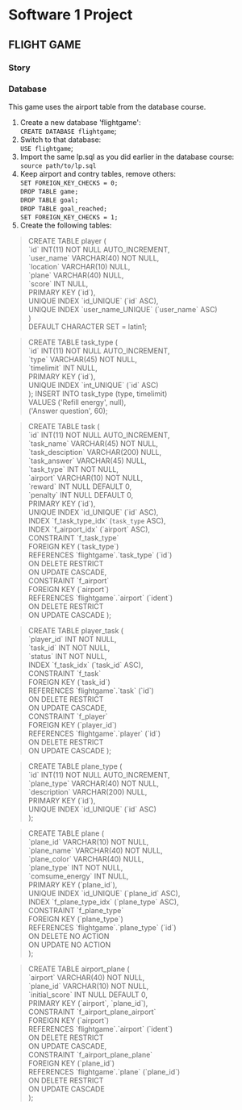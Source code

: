 # Software 1 Project
## FLIGHT GAME
### Story




### Database
This game uses the airport table from the database course.

1. Create a new database 'flightgame':  
`CREATE DATABASE flightgame`;
2. Switch to that database:  
`USE flightgame`;
3. Import the same lp.sql as you did earlier in the database course:  
`source path/to/lp.sql`
4. Keep airport and contry tables, remove others:  
`SET FOREIGN_KEY_CHECKS = 0;`  
`DROP TABLE game;`  
`DROP TABLE goal;`  
`DROP TABLE goal_reached;`  
`SET FOREIGN_KEY_CHECKS = 1;`
5. Create the following tables:  
> CREATE TABLE player (  
    \`id\` INT(11) NOT NULL AUTO_INCREMENT,  
    \`user_name\` VARCHAR(40) NOT NULL,  
    \`location\` VARCHAR(10) NULL,  
    \`plane\` VARCHAR(40) NULL,  
    \`score\` INT NULL,  
    PRIMARY KEY (\`id\`),  
    UNIQUE INDEX \`id_UNIQUE\` (\`id\` ASC),  
    UNIQUE INDEX \`user_name_UNIQUE\` (\`user_name\` ASC)  
)  
DEFAULT CHARACTER SET = latin1;


> CREATE TABLE task_type (  
  \`id\` INT(11) NOT NULL AUTO_INCREMENT,  
  \`type\` VARCHAR(45) NOT NULL,  
  \`timelimit\` INT NULL,  
  PRIMARY KEY (\`id\`),  
  UNIQUE INDEX \`int_UNIQUE\` (\`id\` ASC)  
);
INSERT INTO task_type (type, timelimit)   
VALUES ('Refill energy', null),  
('Answer question', 60);


> CREATE TABLE task (  
  \`id\` INT(11) NOT NULL AUTO_INCREMENT,  
  \`task_name\` VARCHAR(45) NOT NULL,  
  \`task_desciption\` VARCHAR(200) NULL,  
  \`task_answer\` VARCHAR(45) NULL,  
  \`task_type\` INT NOT NULL,  
  \`airport\` VARCHAR(10) NOT NULL,  
  \`reward\` INT NULL DEFAULT 0,  
  \`penalty\` INT NULL DEFAULT 0,  
  PRIMARY KEY (\`id\`),  
  UNIQUE INDEX \`id_UNIQUE\` (\`id\` ASC),  
  INDEX \`f_task_type_idx\` (`task_type` ASC),  
  INDEX \`f_airport_idx\` (\`airport\` ASC),  
  CONSTRAINT \`f_task_type\`  
    FOREIGN KEY (\`task_type\`)  
    REFERENCES \`flightgame\`.\`task_type\` (\`id\`)  
    ON DELETE RESTRICT  
    ON UPDATE CASCADE,  
  CONSTRAINT \`f_airport\`  
    FOREIGN KEY (\`airport\`)  
    REFERENCES \`flightgame\`.\`airport\` (\`ident\`)  
    ON DELETE RESTRICT  
    ON UPDATE CASCADE
);
 

> CREATE TABLE player_task (  
  \`player_id\` INT NOT NULL,  
  \`task_id\` INT NOT NULL,  
  \`status\` INT NOT NULL,  
  INDEX \`f_task_idx\` (\`task_id\` ASC),  
  CONSTRAINT \`f_task\`  
    FOREIGN KEY (\`task_id\`)  
    REFERENCES \`flightgame\`.\`task\` (\`id\`)  
    ON DELETE RESTRICT  
    ON UPDATE CASCADE,  
  CONSTRAINT \`f_player\`  
    FOREIGN KEY (\`player_id\`)  
    REFERENCES \`flightgame\`.\`player\` (\`id\`)  
    ON DELETE RESTRICT  
    ON UPDATE CASCADE
);
 

> CREATE TABLE plane_type (  
  \`id\` INT(11) NOT NULL AUTO_INCREMENT,  
  \`plane_type\` VARCHAR(40) NOT NULL,  
  \`description\` VARCHAR(200) NULL,  
  PRIMARY KEY (\`id\`),  
  UNIQUE INDEX \`id_UNIQUE\` (\`id\` ASC)  
);
 

> CREATE TABLE plane (  
  \`plane_id\` VARCHAR(10) NOT NULL,  
  \`plane_name\` VARCHAR(40) NOT NULL,  
  \`plane_color\` VARCHAR(40) NULL,  
  \`plane_type\` INT NOT NULL,  
  \`comsume_energy\` INT NULL,  
  PRIMARY KEY (\`plane_id\`),  
  UNIQUE INDEX \`id_UNIQUE\` (\`plane_id\` ASC),  
  INDEX \`f_plane_type_idx\` (\`plane_type\` ASC),  
  CONSTRAINT \`f_plane_type\`  
    FOREIGN KEY (\`plane_type\`)  
    REFERENCES \`flightgame\`.\`plane_type\` (\`id\`)  
    ON DELETE NO ACTION  
    ON UPDATE NO ACTION  
);


> CREATE TABLE airport_plane (  
  \`airport\` VARCHAR(40) NOT NULL,  
  \`plane_id\` VARCHAR(10) NOT NULL,  
  \`initial_score\` INT NULL DEFAULT 0,  
  PRIMARY KEY (\`airport\`, \`plane_id\`),  
  CONSTRAINT \`f_airport_plane_airport\`  
    FOREIGN KEY (\`airport\`)  
    REFERENCES \`flightgame\`.\`airport\` (\`ident\`)  
    ON DELETE RESTRICT  
    ON UPDATE CASCADE,  
  CONSTRAINT \`f_airport_plane_plane\`  
    FOREIGN KEY (\`plane_id\`)  
    REFERENCES \`flightgame\`.\`plane\` (\`plane_id\`)  
    ON DELETE RESTRICT  
    ON UPDATE CASCADE  
);





